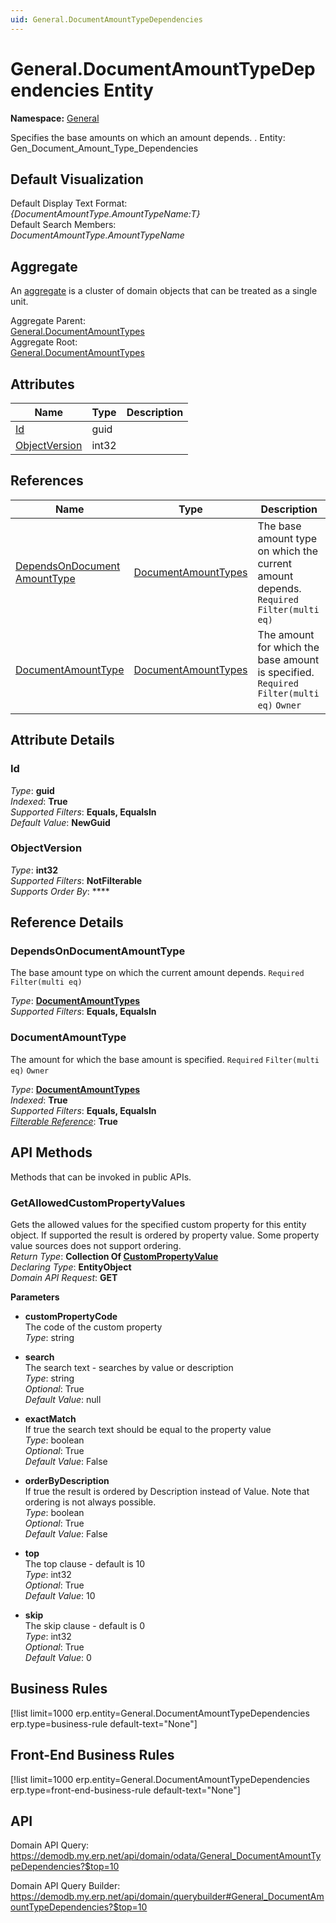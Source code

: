 ```yaml
---
uid: General.DocumentAmountTypeDependencies
---
```

# General.DocumentAmountTypeDependencies Entity

**Namespace:** [General](General.md)  

Specifies the base amounts on which an amount depends. . Entity: Gen_Document_Amount_Type_Dependencies

## Default Visualization
Default Display Text Format:  
_{DocumentAmountType.AmountTypeName:T}_  
Default Search Members:  
_DocumentAmountType.AmountTypeName_  

## Aggregate
An [aggregate](https://docs.erp.net/tech/advanced/concepts/aggregates.html) is a cluster of domain objects that can be treated as a single unit.  

Aggregate Parent:  
[General.DocumentAmountTypes](General.DocumentAmountTypes.md)  
Aggregate Root:  
[General.DocumentAmountTypes](General.DocumentAmountTypes.md)  

## Attributes

| Name | Type | Description |
| ---- | ---- | --- |
| [Id](General.DocumentAmountTypeDependencies.md#id) | guid |  
| [ObjectVersion](General.DocumentAmountTypeDependencies.md#objectversion) | int32 |  

## References

| Name | Type | Description |
| ---- | ---- | --- |
| [DependsOnDocument<br />AmountType](General.DocumentAmountTypeDependencies.md#dependsondocumentamounttype) | [DocumentAmountTypes](General.DocumentAmountTypes.md) | The base amount type on which the current amount depends. `Required` `Filter(multi eq)` |
| [DocumentAmountType](General.DocumentAmountTypeDependencies.md#documentamounttype) | [DocumentAmountTypes](General.DocumentAmountTypes.md) | The amount for which the base amount is specified. `Required` `Filter(multi eq)` `Owner` |


## Attribute Details

### Id

_Type_: **guid**  
_Indexed_: **True**  
_Supported Filters_: **Equals, EqualsIn**  
_Default Value_: **NewGuid**  

### ObjectVersion

_Type_: **int32**  
_Supported Filters_: **NotFilterable**  
_Supports Order By_: ****  


## Reference Details

### DependsOnDocumentAmountType

The base amount type on which the current amount depends. `Required` `Filter(multi eq)`

_Type_: **[DocumentAmountTypes](General.DocumentAmountTypes.md)**  
_Supported Filters_: **Equals, EqualsIn**  

### DocumentAmountType

The amount for which the base amount is specified. `Required` `Filter(multi eq)` `Owner`

_Type_: **[DocumentAmountTypes](General.DocumentAmountTypes.md)**  
_Indexed_: **True**  
_Supported Filters_: **Equals, EqualsIn**  
_[Filterable Reference](https://docs.erp.net/dev/domain-api/filterable-references.html)_: **True**  


## API Methods

Methods that can be invoked in public APIs.

### GetAllowedCustomPropertyValues

Gets the allowed values for the specified custom property for this entity object.              If supported the result is ordered by property value. Some property value sources does not support ordering.  
_Return Type_: **Collection Of [CustomPropertyValue](../data-types.md#general.custompropertyvalue)**  
_Declaring Type_: **EntityObject**  
_Domain API Request_: **GET**  

**Parameters**  
  * **customPropertyCode**  
    The code of the custom property  
    _Type_: string  

  * **search**  
    The search text - searches by value or description  
    _Type_: string  
     _Optional_: True  
    _Default Value_: null  

  * **exactMatch**  
    If true the search text should be equal to the property value  
    _Type_: boolean  
     _Optional_: True  
    _Default Value_: False  

  * **orderByDescription**  
    If true the result is ordered by Description instead of Value. Note that ordering is not always possible.  
    _Type_: boolean  
     _Optional_: True  
    _Default Value_: False  

  * **top**  
    The top clause - default is 10  
    _Type_: int32  
     _Optional_: True  
    _Default Value_: 10  

  * **skip**  
    The skip clause - default is 0  
    _Type_: int32  
     _Optional_: True  
    _Default Value_: 0  



## Business Rules

[!list limit=1000 erp.entity=General.DocumentAmountTypeDependencies erp.type=business-rule default-text="None"]

## Front-End Business Rules

[!list limit=1000 erp.entity=General.DocumentAmountTypeDependencies erp.type=front-end-business-rule default-text="None"]

## API

Domain API Query:
<https://demodb.my.erp.net/api/domain/odata/General_DocumentAmountTypeDependencies?$top=10>

Domain API Query Builder:
<https://demodb.my.erp.net/api/domain/querybuilder#General_DocumentAmountTypeDependencies?$top=10>

